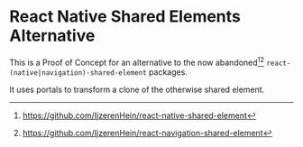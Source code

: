 # React Native Shared Elements Alternative
This is a Proof of Concept for an alternative to the now abandoned[^1][^2] `react-(native|navigation)-shared-element` packages.

It uses portals to transform a clone of the otherwise shared element.

[^1]: https://github.com/IjzerenHein/react-native-shared-element
[^2]: https://github.com/IjzerenHein/react-navigation-shared-element
